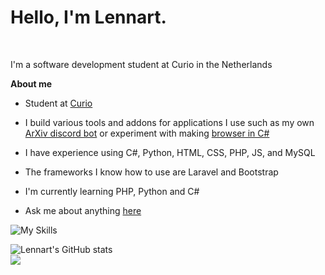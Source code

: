 # Hello, I'm Lennart.

<br />

I'm a software development student at Curio in the Netherlands 

**About me**

-  Student at [Curio](https://curio.nl/)

-  I build various tools and addons for applications I use such as my own [ArXiv discord bot](https://github.com/LennartWinter/Arxiv-discord-bot) or experiment with making [browser in C#](https://github.com/LennartWinter/CS-Browser)

-  I have experience using C#, Python, HTML, CSS, PHP, JS, and MySQL

-  The frameworks I know how to use are Laravel and Bootstrap

-  I'm currently learning PHP, Python and C#

-  Ask me about anything [here](https://github.com/LennartWinter/LennartWinter/issues)

![My Skills](https://skills.thijs.gg/icons?i=js,nodejs,html,css,php,mysql,laravel,python,cs)


![Lennart's GitHub stats](https://github-readme-stats.vercel.app/api?username=LennartWinter&show_icons=true&theme=radical)
<br>
<a href="https://github.com/anuraghazra/github-readme-stats"><img align="center" src="https://github-readme-stats.vercel.app/api/top-langs/?username=LennartWinter&layout=compact&theme=buefy&hide_border=true" /></a>

